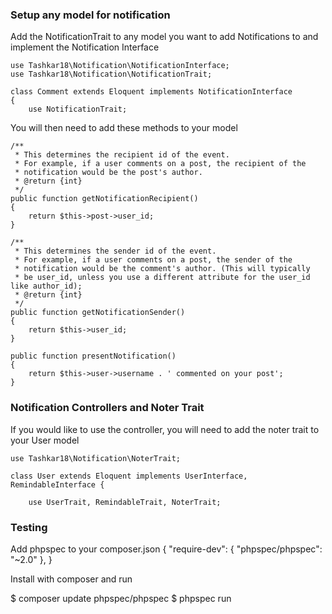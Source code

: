 
### Setup any model for notification

Add the NotificationTrait to any model you want to add Notifications to and implement the Notification Interface

    use Tashkar18\Notification\NotificationInterface;
    use Tashkar18\Notification\NotificationTrait;

    class Comment extends Eloquent implements NotificationInterface
    {
        use NotificationTrait;


You will then need to add these methods to your model

    /**
     * This determines the recipient id of the event.
     * For example, if a user comments on a post, the recipient of the
     * notification would be the post's author.
     * @return {int}
     */
    public function getNotificationRecipient()
    {
        return $this->post->user_id;
    }

    /**
     * This determines the sender id of the event.
     * For example, if a user comments on a post, the sender of the
     * notification would be the comment's author. (This will typically
     * be user_id, unless you use a different attribute for the user_id like author_id);
     * @return {int}
     */
    public function getNotificationSender()
    {
        return $this->user_id;
    }

    public function presentNotification()
    {
        return $this->user->username . ' commented on your post';
    }


### Notification Controllers and Noter Trait
If you would like to use the controller, you will need to add the noter trait to your User model

    use Tashkar18\Notification\NoterTrait;

    class User extends Eloquent implements UserInterface, RemindableInterface {

        use UserTrait, RemindableTrait, NoterTrait;


### Testing
Add phpspec to your composer.json
    {
      "require-dev": {
        "phpspec/phpspec": "~2.0"
      },
    }

Install with composer and run

$ composer update phpspec/phpspec
$ phpspec run